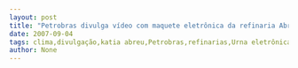 ```yaml
---
layout: post
title: "Petrobras divulga vídeo com maquete eletrônica da refinaria Abreu e Lima"
date: 2007-09-04
tags: clima,divulgação,katia abreu,Petrobras,refinarias,Urna eletrônica,video
author: None
---
```

 